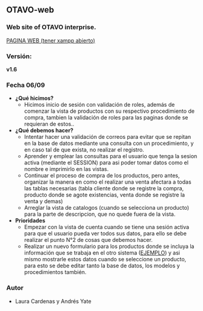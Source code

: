 ## OTAVO-web
### Web site of OTAVO interprise. <br>
[PAGINA WEB (tener xampp abierto)](http://localhost/OTAVO-web/2265974/)

### Versión:
**v1.6**

### Fecha 06/09
- **¿Qué hicimos?**
  - Hicimos inicio de sesión con validación de roles, además de comenzar la vista de productos con su respectivo procedimiento de compra, tambien la validación de roles para las paginas donde se requieran de estos..
- **¿Qué debemos hacer?**
  - Intentar hacer una validación de correos para evitar que se repitan en la base de datos mediante una consulta con un procedimiento, y en caso tal de que exista, no realizar el registro.
  - Aprender y emplear las consultas para el usuario que tenga la sesion activa (mediante el SESSION) para asi poder tomar datos como el nombre e imprimirlo en las vistas.
  - Continuar el proceso de compra de los productos, pero antes, organizar la manera en como el realizar una venta afectara a todas las tablas necesarias (tabla cliente donde se registre la compra, producto donde se agote existencias, venta donde se registre la venta y demas)
  - Arreglar la vista de catalogos (cuando se selecciona un producto) para la parte de descripcion, que no quede fuera de la vista.
- **Prioridades**
  - Empezar con la vista de cuenta cuando se tiene una sesión activa para que el usuario pueda ver todos sus datos, para ello se debe realizar el punto N°2 de cosas que debemos hacer.
  - Realizar un nuevo formulario para los productos donde se incluya la información que se trabaja en el otro sistema ([EJEMPLO](https://luisotavo9008.wixsite.com/otavo/product-page/bolso-guarda-casco-cb-08-8)) y asi mismo mostrarle estos datos cuando se seleccione un producto, para esto se debe editar tanto la base de datos, los modelos y procedimientos también.

### Autor
- Laura Cardenas y Andrés Yate  
